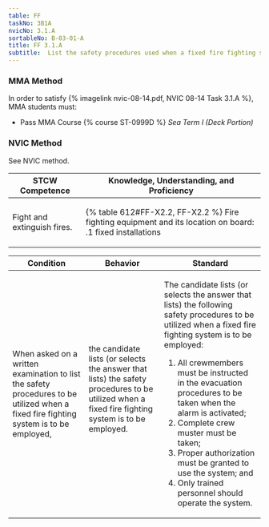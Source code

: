 ```yaml
---
table: FF
taskNo: 3B1A
nvicNo: 3.1.A 
sortableNo: B-03-01-A
title: FF 3.1.A 
subtitle:  List the safety procedures used when a fixed fire fighting system is to be employed
---
```



### MMA Method

In order to satisfy  {% imagelink nvic-08-14.pdf, NVIC 08-14 Task 3.1.A %}, MMA students must:

* Pass MMA Course {% course ST-0999D %}  *Sea Term I (Deck Portion)*


### NVIC Method

<a onclick="togglevisibility('nvic_methods')" >See NVIC method.</a>

<div id='nvic_methods' class='hide'>

<table>
<thead>
<tr>
<th class='forty'> STCW Competence </th>
<th class='sixty'> Knowledge, Understanding, and Proficiency </th>
</tr>
</thead>




<tbody>
<tr><td markdown='1'>

Fight and extinguish fires.

</td><td markdown='1'>

{% table 612#FF-X2.2, FF-X2.2 %} Fire fighting equipment and its location on board:
.1  fixed installations

</td></tr>


</tbody>
</table>


<table>
<thead>
<tr><th class='twenty'>  Condition </th><th class='twenty'> Behavior </th><th  class='sixty'>Standard </th></tr>
</thead>
<tbody >



<tr><td markdown='1'>

When asked on a written examination to list the safety procedures to be utilized when a fixed fire fighting system is to be employed,

</td><td markdown='1'>

the candidate lists (or selects the answer that lists) the safety procedures to be utilized when a fixed fire fighting system is to be employed.

<br>

<div class="tooltip" markdown='1'>



</div>


</td><td markdown='1'>

The candidate lists (or selects the answer that lists) the following safety procedures to be utilized when a fixed fire fighting system is to be employed:
 
1.  All crewmembers must be instructed in the evacuation procedures to be taken when the alarm is activated; 
2.  Complete crew muster must be taken; 
3.  Proper authorization must be granted to use the system; and 
4.  Only trained personnel should operate the system.

</td></tr>
</tbody>
</table>
</div>
